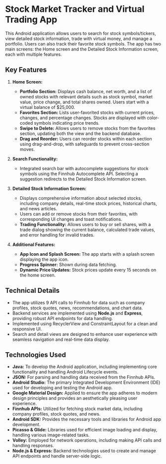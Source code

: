 # Stock Market Tracker and Virtual Trading App

This Android application allows users to search for stock symbols/tickers, view detailed stock information, trade with virtual money, and manage a portfolio. Users can also track their favorite stock symbols. The app has two main screens: the Home screen and the Detailed Stock Information screen, each with multiple features.

## Key Features

1. **Home Screen:**
   - **Portfolio Section:** Displays cash balance, net worth, and a list of owned stocks with relevant details such as stock symbol, market value, price change, and total shares owned. Users start with a virtual balance of $25,000.
   - **Favorites Section:** Lists user-favorited stocks with current prices, changes, and percentage changes. Stocks are displayed with color-coded symbols indicating price trends.
   - **Swipe to Delete:** Allows users to remove stocks from the favorites section, updating both the view and the backend database.
   - **Drag and Reorder:** Users can reorder stocks within each section using drag-and-drop, with safeguards to prevent cross-section moves.

2. **Search Functionality:**
   - Integrated search bar with autocomplete suggestions for stock symbols using the Finnhub Autocomplete API. Selecting a suggestion redirects to the Detailed Stock Information screen.

3. **Detailed Stock Information Screen:**
   - Displays comprehensive information about selected stocks, including company details, real-time stock prices, historical charts, and news articles.
   - Users can add or remove stocks from their favorites, with corresponding UI changes and toast notifications.
   - **Trading Functionality:** Allows users to buy or sell shares, with a trade dialog showing the current balance, calculated trade values, and error handling for invalid trades.

4. **Additional Features:**
   - **App Icon and Splash Screen:** The app starts with a splash screen displaying the app icon.
   - **Progress Spinner:** Shown during data fetching.
   - **Dynamic Price Updates:** Stock prices update every 15 seconds on the home screen.

## Technical Details

- The app utilizes 9 API calls to Finnhub for data such as company profiles, stock quotes, news, recommendations, and chart data.
- Backend services are implemented using **Node.js** and **Express**, providing robust API endpoints for data handling.
- Implemented using RecyclerView and ConstraintLayout for a clean and responsive UI.
- Search and detail views are designed to enhance user experience with seamless navigation and real-time data display.

## Technologies Used

- **Java:** To develop the Android application, including implementing core functionality and handling Android Lifecycle events.
- **JSON:** For parsing and handling data received from the Finnhub APIs.
- **Android Studio:** The primary Integrated Development Environment (IDE) used for developing and testing the Android app.
- **Google Material Design:** Applied to ensure the app adheres to modern design principles and provides an aesthetically pleasing user experience.
- **Finnhub APIs:** Utilized for fetching stock market data, including company profiles, stock quotes, and news.
- **Android SDK:** Provides the necessary tools and libraries for Android app development.
- **Picasso & Glide:** Libraries used for efficient image loading and display, handling various image-related tasks.
- **Volley:** Employed for network operations, including making API calls and handling responses.
- **Node.js & Express:** Backend technologies used to create and manage API endpoints and handle server-side logic.
